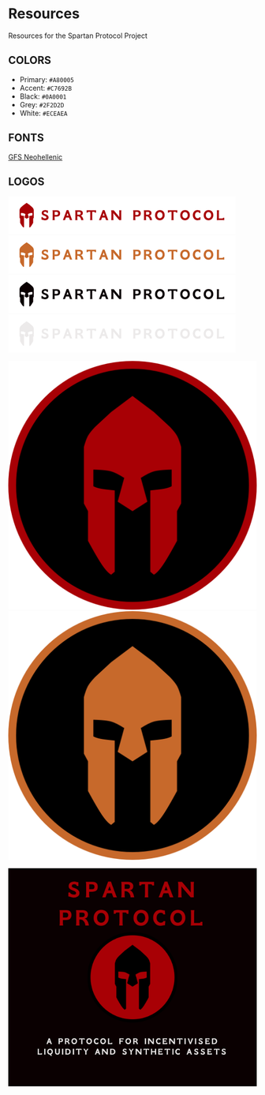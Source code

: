 # Resources
Resources for the Spartan Protocol Project

## COLORS

* Primary: `#A80005`
* Accent: `#C7692B`
* Black: `#0A0001`
* Grey: `#2F2D2D`
* White: `#ECEAEA`

## FONTS

[GFS Neohellenic](https://github.com/spartan-protocol/resources/blob/master/font)


## LOGOS

![spartan-logo-red](https://github.com/spartan-protocol/resources/blob/master/logos/spartan-logo-red.png)
![spartan-logo-gold](https://github.com/spartan-protocol/resources/blob/master/logos/spartan-logo-gold.png)
![spartan-logo-black](https://github.com/spartan-protocol/resources/blob/master/logos/spartan-logo-black.png)
![spartan-logo-white](https://github.com/spartan-protocol/resources/blob/master/logos/spartan-logo-white.png)

![spartan-coin-red](https://github.com/spartan-protocol/resources/blob/master/logos/spartan-coin-red.png)
![spartan-coin-gold](https://github.com/spartan-protocol/resources/blob/master/logos/spartan-coin-gold.png)

![spartan-preview](https://github.com/spartan-protocol/resources/blob/master/logos/spartan-preview.png)


